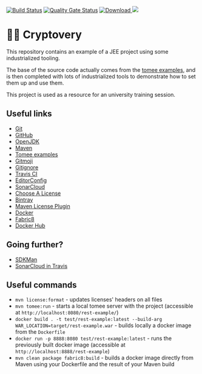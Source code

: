 [![Build Status](https://travis-ci.org/aneveux/cryptovery.svg?branch=master)](https://travis-ci.org/aneveux/project-tooling-sample)
[![Quality Gate Status](https://sonarcloud.io/api/project_badges/measure?project=cryptovery&metric=alert_status)](https://sonarcloud.io/dashboard?id=cryptovery)
[ ![Download](https://api.bintray.com/packages/aneveux/maven/cryptovery/images/download.svg) ](https://bintray.com/aneveux/maven/cryptovery/_latestVersion)
![](https://img.shields.io/docker/pulls/aneveux/cryptovery.svg?style=flat)

# :memo::key: Cryptovery

This repository contains an example of a JEE project using some industrialized tooling.

The base of the source code actually comes from the [tomee examples](https://github.com/apache/tomee/tree/master/examples/rest-example), and is then completed with lots of industrialized tools to demonstrate how to set them up and use them.

This project is used as a resource for an university training session.

## Useful links

- [Git](https://git-scm.com/)
- [GitHub](http://github.com/)
- [OpenJDK](http://openjdk.java.net/)
- [Maven](http://maven.apache.org/)
- [Tomee examples](https://github.com/apache/tomee/tree/master/examples/rest-example)
- [Gitmoji](https://gitmoji.carloscuesta.me/)
- [Gitignore](https://www.gitignore.io/)
- [Travis CI](http://travis-ci.org/)
- [EditorConfig](https://editorconfig.org/)
- [SonarCloud](https://sonarcloud.io/)
- [Choose A License](https://choosealicense.com/)
- [Bintray](https://bintray.com/)
- [Maven License Plugin](http://code.mycila.com/license-maven-plugin/)
- [Docker](https://www.docker.com/)
- [Fabric8](http://maven.fabric8.io/)
- [Docker Hub](https://cloud.docker.com/repository/docker/aneveux/cryptovery/)

## Going further?

- [SDKMan](https://sdkman.io/)
- [SonarCloud in Travis](https://docs.travis-ci.com/user/sonarcloud/)

## Useful commands

- `mvn license:format` - updates licenses' headers on all files
- `mvn tomee:run` - starts a local tomee server with the project (accessible at `http://localhost:8080/rest-example/`)
- `docker build . -t test/rest-example:latest --build-arg WAR_LOCATION=target/rest-example.war` - builds locally a docker image from the `Dockerfile`
- `docker run -p 8888:8080 test/rest-example:latest` - runs the previously built docker image (accessible at `http://localhost:8888/rest-example`)
- `mvn clean package fabric8:build` - builds a docker image directly from Maven using your Dockerfile and the result of your Maven build

